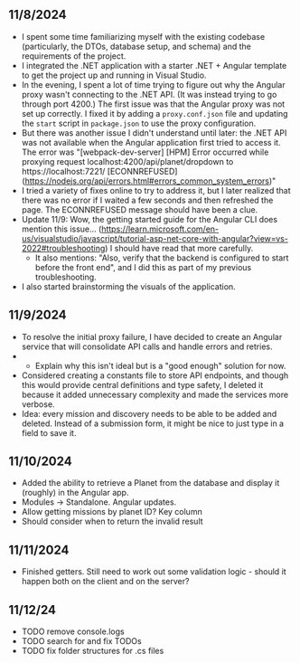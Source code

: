 ## 11/8/2024
- I spent some time familiarizing myself with the existing codebase (particularly, the DTOs, database setup, and schema) and the requirements of the project.
- I integrated the .NET application with a starter .NET + Angular template to get the project up and running in Visual Studio.
- In the evening, I spent a lot of time trying to figure out why the Angular proxy wasn't connecting to the .NET API. (It was instead trying to go through port 4200.)
  The first issue was that the Angular proxy was not set up correctly. I fixed it by adding a `proxy.conf.json` file and updating the `start` script in `package.json` to use the proxy configuration.
- But there was another issue I didn't understand until later: the .NET API was not available when the Angular application first tried to access it.
  The error was "[webpack-dev-server] [HPM] Error occurred while proxying request localhost:4200/api/planet/dropdown to https://localhost:7221/ [ECONNREFUSED] (https://nodejs.org/api/errors.html#errors_common_system_errors)"
- I tried a variety of fixes online to try to address it, but I later realized that there was no error if I waited a few seconds and then refreshed the page. The
  ECONNREFUSED message should have been a clue.
- Update 11/9: Wow, the getting started guide for the Angular CLI does mention this issue... (https://learn.microsoft.com/en-us/visualstudio/javascript/tutorial-asp-net-core-with-angular?view=vs-2022#troubleshooting) I should have read that more carefully.
  - It also mentions: "Also, verify that the backend is configured to start before the front end", and I did this as part of my previous troubleshooting.
- I also started brainstorming the visuals of the application.

## 11/9/2024
- To resolve the initial proxy failure, I have decided to create an Angular service that will consolidate API calls and handle errors and retries.
- - Explain why this isn't ideal but is a "good enough" solution for now.
- Considered creating a constants file to store API endpoints, and though this would provide central definitions and type safety, I deleted it because it added unnecessary complexity and made the services more verbose.
- Idea: every mission and discovery needs to be able to be added and deleted. Instead of a submission form, it might be nice to just type in a field to save it.
## 11/10/2024
- Added the ability to retrieve a Planet from the database and display it (roughly) in the Angular app.
- Modules -> Standalone. Angular updates.
- Allow getting missions by planet ID? Key column
- Should consider when to return the invalid result
## 11/11/2024
- Finished getters. Still need to work out some validation logic - should it happen both on the client and on the server?

## 11/12/24
- TODO remove console.logs
- TODO search for and fix TODOs
- TODO fix folder structures for .cs files